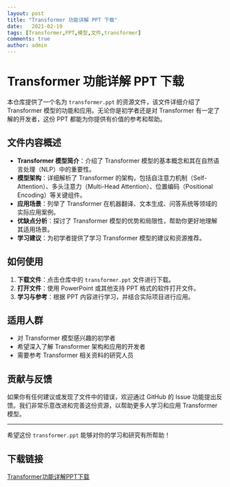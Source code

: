 ```yaml
---
layout: post
title: "Transformer 功能详解 PPT 下载"
date:   2021-02-19
tags: [Transformer,PPT,模型,文件,transformer]
comments: true
author: admin
---
```

# Transformer 功能详解 PPT 下载

本仓库提供了一个名为 `transformer.ppt` 的资源文件，该文件详细介绍了 Transformer 模型的功能和应用。无论你是初学者还是对 Transformer 有一定了解的开发者，这份 PPT 都能为你提供有价值的参考和帮助。

## 文件内容概述

- **Transformer 模型简介**：介绍了 Transformer 模型的基本概念和其在自然语言处理（NLP）中的重要性。
- **模型架构**：详细解析了 Transformer 的架构，包括自注意力机制（Self-Attention）、多头注意力（Multi-Head Attention）、位置编码（Positional Encoding）等关键组件。
- **应用场景**：列举了 Transformer 在机器翻译、文本生成、问答系统等领域的实际应用案例。
- **优缺点分析**：探讨了 Transformer 模型的优势和局限性，帮助你更好地理解其适用场景。
- **学习建议**：为初学者提供了学习 Transformer 模型的建议和资源推荐。

## 如何使用

1. **下载文件**：点击仓库中的 `transformer.ppt` 文件进行下载。
2. **打开文件**：使用 PowerPoint 或其他支持 PPT 格式的软件打开文件。
3. **学习与参考**：根据 PPT 内容进行学习，并结合实际项目进行应用。

## 适用人群

- 对 Transformer 模型感兴趣的初学者
- 希望深入了解 Transformer 架构和应用的开发者
- 需要参考 Transformer 相关资料的研究人员

## 贡献与反馈

如果你有任何建议或发现了文件中的错误，欢迎通过 GitHub 的 Issue 功能提出反馈。我们非常乐意改进和完善这份资源，以帮助更多人学习和应用 Transformer 模型。

---

希望这份 `transformer.ppt` 能够对你的学习和研究有所帮助！

## 下载链接

[Transformer功能详解PPT下载](https://pan.quark.cn/s/3e2d3c127c30)